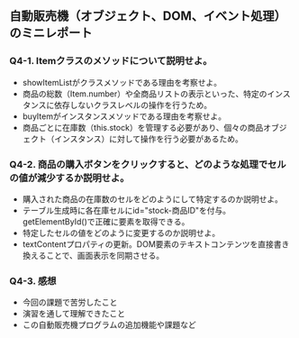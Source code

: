 ## 自動販売機（オブジェクト、DOM、イベント処理）のミニレポート
### Q4-1. Itemクラスのメソッドについて説明せよ。
* showItemListがクラスメソッドである理由を考察せよ。
* 商品の総数（Item.number）や全商品リストの表示といった、特定のインスタンスに依存しないクラスレベルの操作を行うため。
* buyItemがインスタンスメソッドである理由を考察せよ。
* 商品ごとに在庫数（this.stock）を管理する必要があり、個々の商品オブジェクト（インスタンス）に対して操作を行う必要があるため。
### Q4-2. 商品の購入ボタンをクリックすると、どのような処理でセルの値が減少するか説明せよ。
* 購入された商品の在庫数のセルをどのようにして特定するのか説明せよ。
* テーブル生成時に各在庫セルにid="stock-商品ID"を付与。getElementById()で正確に要素を取得できる。
* 特定したセルの値をどのように変更するのか説明せよ。
* textContentプロパティの更新。DOM要素のテキストコンテンツを直接書き換えることで、画面表示を同期させる。
### Q4-3. 感想
* 今回の課題で苦労したこと
* 演習を通して理解できたこと
* この自動販売機プログラムの追加機能や課題など
